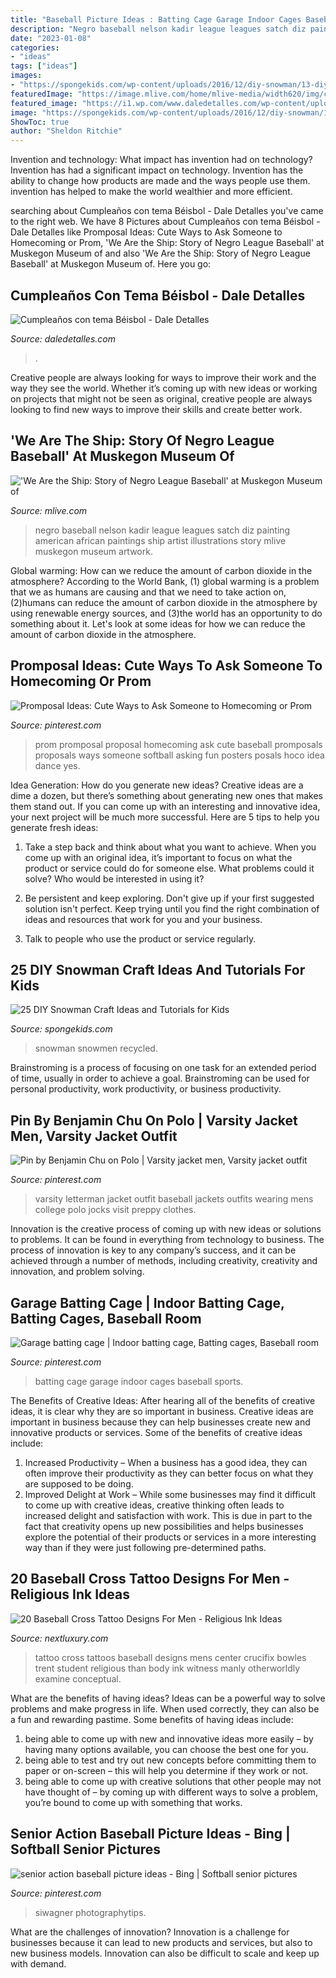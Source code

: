 ```yaml
---
title: "Baseball Picture Ideas : Batting Cage Garage Indoor Cages Baseball Sports"
description: "Negro baseball nelson kadir league leagues satch diz painting american african paintings ship artist illustrations story mlive muskegon museum artwork"
date: "2023-01-08"
categories:
- "ideas"
tags: ["ideas"]
images:
- "https://spongekids.com/wp-content/uploads/2016/12/diy-snowman/13-diy-snowman-crafts-for-kids.jpg"
featuredImage: "https://image.mlive.com/home/mlive-media/width620/img/chronicle/entertainment_impact/photo/9174798-standard.jpg"
featured_image: "https://i1.wp.com/www.daledetalles.com/wp-content/uploads/2016/02/beisbol15.jpg"
image: "https://spongekids.com/wp-content/uploads/2016/12/diy-snowman/13-diy-snowman-crafts-for-kids.jpg"
ShowToc: true
author: "Sheldon Ritchie"
---
```



Invention and technology: What impact has invention had on technology?
Invention has had a significant impact on technology. Invention has the ability to change how products are made and the ways people use them. invention has helped to make the world wealthier and more efficient.

	

		
searching about Cumpleaños con tema Béisbol - Dale Detalles you've came to the right web. We have 8 Pictures about Cumpleaños con tema Béisbol - Dale Detalles like Promposal Ideas: Cute Ways to Ask Someone to Homecoming or Prom, &#039;We Are the Ship: Story of Negro League Baseball&#039; at Muskegon Museum of and also &#039;We Are the Ship: Story of Negro League Baseball&#039; at Muskegon Museum of. Here you go:
		
    
## Cumpleaños Con Tema Béisbol - Dale Detalles

<img loading=lazy src="https://i1.wp.com/www.daledetalles.com/wp-content/uploads/2016/02/beisbol15.jpg" onerror="this.onerror=null;this.src='https://tse2.mm.bing.net/th?id=OIP.1RV1G93AM2w2EYkGCs6hSQHaLG&amp;pid=15.1';" alt="Cumpleaños con tema Béisbol - Dale Detalles">

_Source: daledetalles.com_

>. 

	

Creative people are always looking for ways to improve their work and the way they see the world. Whether it’s coming up with new ideas or working on projects that might not be seen as original, creative people are always looking to find new ways to improve their skills and create better work.

    
## &#039;We Are The Ship: Story Of Negro League Baseball&#039; At Muskegon Museum Of

<img loading=lazy src="https://image.mlive.com/home/mlive-media/width620/img/chronicle/entertainment_impact/photo/9174798-standard.jpg" onerror="this.onerror=null;this.src='https://tse3.mm.bing.net/th?id=OIP.XSNcmHcxZZU8D0QLwcqBsQHaHa&amp;pid=15.1';" alt="&#039;We Are the Ship: Story of Negro League Baseball&#039; at Muskegon Museum of">

_Source: mlive.com_

>negro baseball nelson kadir league leagues satch diz painting american african paintings ship artist illustrations story mlive muskegon museum artwork. 

	

Global warming: How can we reduce the amount of carbon dioxide in the atmosphere?
According to the World Bank, (1) global warming is a problem that we as humans are causing and that we need to take action on, (2)humans can reduce the amount of carbon dioxide in the atmosphere by using renewable energy sources, and (3)the world has an opportunity to do something about it. Let's look at some ideas for how we can reduce the amount of carbon dioxide in the atmosphere.

    
## Promposal Ideas: Cute Ways To Ask Someone To Homecoming Or Prom

<img loading=lazy src="https://i.pinimg.com/736x/20/c8/7f/20c87f31b60150154adb52c392384262.jpg" onerror="this.onerror=null;this.src='https://tse2.mm.bing.net/th?id=OIP.5GiFk6r7vykdJ_TsVHsNEwHaJ4&amp;pid=15.1';" alt="Promposal Ideas: Cute Ways to Ask Someone to Homecoming or Prom">

_Source: pinterest.com_

>prom promposal proposal homecoming ask cute baseball promposals proposals ways someone softball asking fun posters posals hoco idea dance yes. 

	

Idea Generation: How do you generate new ideas?
Creative ideas are a dime a dozen, but there’s something about generating new ones that makes them stand out. If you can come up with an interesting and innovative idea, your next project will be much more successful. Here are 5 tips to help you generate fresh ideas:
1. Take a step back and think about what you want to achieve. When you come up with an original idea, it’s important to focus on what the product or service could do for someone else. What problems could it solve? Who would be interested in using it?

2. Be persistent and keep exploring. Don't give up if your first suggested solution isn't perfect. Keep trying until you find the right combination of ideas and resources that work for you and your business.

3. Talk to people who use the product or service regularly.

    
## 25 DIY Snowman Craft Ideas And Tutorials For Kids

<img loading=lazy src="https://spongekids.com/wp-content/uploads/2016/12/diy-snowman/13-diy-snowman-crafts-for-kids.jpg" onerror="this.onerror=null;this.src='https://tse1.mm.bing.net/th?id=OIP.F9gtAYCH5W6mdiJrItURzwHaNK&amp;pid=15.1';" alt="25 DIY Snowman Craft Ideas and Tutorials for Kids">

_Source: spongekids.com_

>snowman snowmen recycled. 

	

Brainstroming is a process of focusing on one task for an extended period of time, usually in order to achieve a goal. Brainstroming can be used for personal productivity, work productivity, or business productivity.

    
## Pin By Benjamin Chu On Polo | Varsity Jacket Men, Varsity Jacket Outfit

<img loading=lazy src="https://i.pinimg.com/736x/be/21/e9/be21e9c9843b03f9708117ad23cb0a06.jpg" onerror="this.onerror=null;this.src='https://tse1.mm.bing.net/th?id=OIP.-YCuvhvRt5AbFcKnppmbSwAAAA&amp;pid=15.1';" alt="Pin by Benjamin Chu on Polo | Varsity jacket men, Varsity jacket outfit">

_Source: pinterest.com_

>varsity letterman jacket outfit baseball jackets outfits wearing mens college polo jocks visit preppy clothes. 

	

Innovation is the creative process of coming up with new ideas or solutions to problems. It can be found in everything from technology to business. The process of innovation is key to any company’s success, and it can be achieved through a number of methods, including creativity, creativity and innovation, and problem solving.

    
## Garage Batting Cage | Indoor Batting Cage, Batting Cages, Baseball Room

<img loading=lazy src="https://i.pinimg.com/736x/29/c0/5f/29c05fbde294c38d92785574761bb3a0.jpg" onerror="this.onerror=null;this.src='https://tse2.mm.bing.net/th?id=OIP.9QI6GM-cmGWS3vteQJgl2QHaKw&amp;pid=15.1';" alt="Garage batting cage | Indoor batting cage, Batting cages, Baseball room">

_Source: pinterest.com_

>batting cage garage indoor cages baseball sports. 

	

The Benefits of Creative Ideas: After hearing all of the benefits of creative ideas, it is clear why they are so important in business.
Creative ideas are important in business because they can help businesses create new and innovative products or services. Some of the benefits of creative ideas include: 
1. Increased Productivity – When a business has a good idea, they can often improve their productivity as they can better focus on what they are supposed to be doing. 
2. Improved Delight at Work – While some businesses may find it difficult to come up with creative ideas, creative thinking often leads to increased delight and satisfaction with work. This is due in part to the fact that creativity opens up new possibilities and helps businesses explore the potential of their products or services in a more interesting way than if they were just following pre-determined paths. 

    
## 20 Baseball Cross Tattoo Designs For Men - Religious Ink Ideas

<img loading=lazy src="http://nextluxury.com/wp-content/uploads/center-of-back-mens-baseball-cross-tattoos.jpg" onerror="this.onerror=null;this.src='https://tse2.mm.bing.net/th?id=OIP.aXvNNFKdhGeyaVinUGtTywHaLH&amp;pid=15.1';" alt="20 Baseball Cross Tattoo Designs For Men - Religious Ink Ideas">

_Source: nextluxury.com_

>tattoo cross tattoos baseball designs mens center crucifix bowles trent student religious than body ink witness manly otherworldly examine conceptual. 

	

What are the benefits of having ideas?
Ideas can be a powerful way to solve problems and make progress in life. When used correctly, they can also be a fun and rewarding pastime. Some benefits of having ideas include: 
1) being able to come up with new and innovative ideas more easily – by having many options available, you can choose the best one for you. 
2) being able to test and try out new concepts before committing them to paper or on-screen – this will help you determine if they work or not. 
3) being able to come up with creative solutions that other people may not have thought of – by coming up with different ways to solve a problem, you’re bound to come up with something that works.

    
## Senior Action Baseball Picture Ideas - Bing | Softball Senior Pictures

<img loading=lazy src="https://i.pinimg.com/736x/86/36/d0/8636d0cbb4086b06b058aabf5f3a4bb9.jpg" onerror="this.onerror=null;this.src='https://tse2.mm.bing.net/th?id=OIP.DgDDFuDOY6FL2omNBjxeHgHaE6&amp;pid=15.1';" alt="senior action baseball picture ideas - Bing | Softball senior pictures">

_Source: pinterest.com_

>siwagner photographytips. 

	

What are the challenges of innovation?
Innovation is a challenge for businesses because it can lead to new products and services, but also to new business models. Innovation can also be difficult to scale and keep up with demand.

